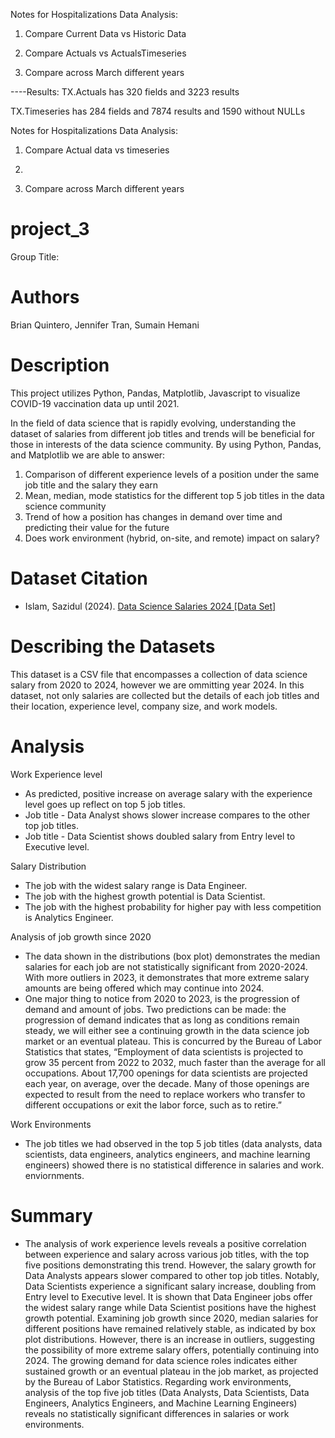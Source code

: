 Notes for Hospitalizations Data Analysis:
1. Compare Current Data vs Historic Data
2. Compare Actuals vs ActualsTimeseries

5. Compare across March different years

----Results:
TX.Actuals has 320 fields and 3223 results

TX.Timeseries has 284 fields and 7874 results and 1590 without NULLs

Notes for Hospitalizations Data Analysis:
1. Compare Actual data vs timeseries
2. 

5. Compare across March different years








# project_3
Group Title: 

# Authors
Brian Quintero, Jennifer Tran, Sumain Hemani

# Description
This project utilizes Python, Pandas, Matplotlib, Javascript to visualize COVID-19 vaccination data up until 2021. 

In the field of data science that is rapidly evolving, understanding the dataset of salaries from different job titles and trends will be beneficial for those in interests of the data science community. By using Python, Pandas, and Matplotlib we are able to answer:
1.	Comparison of different experience levels of a position under the same job title and the salary they earn
2.	Mean, median, mode statistics for the different top 5 job titles in the data science community
3.	Trend of how a position has changes in demand over time and predicting their value for the future
4.	Does work environment (hybrid, on-site, and remote) impact on salary?

# Dataset Citation 
- Islam, Sazidul (2024). [Data Science Salaries 2024 [Data Set]](https://www.kaggle.com/datasets/sazidthe1/data-science-salaries)

# Describing the Datasets
This dataset is a CSV file that encompasses a collection of data science salary from 2020 to 2024, however we are ommitting year 2024. In this dataset, not only salaries are collected but the details of each job titles and their location, experience level, company size, and work models.

# Analysis
Work Experience level
- As predicted, positive increase on average salary with the experience level goes up reflect on top 5 job titles. 
- Job title - Data Analyst shows slower increase compares to the other top job titles. 
- Job title - Data Scientist shows doubled salary from Entry level to Executive level.

Salary Distribution
- The job with the widest salary range is Data Engineer.
- The job with the highest growth potential is Data Scientist.
- The job with the highest probability for higher pay with less competition is Analytics Engineer.

Analysis of job growth since 2020
- The data shown in the distributions (box plot) demonstrates the median salaries for each job are not statistically significant from 2020-2024. With more outliers in 2023, it demonstrates that more extreme salary amounts are being offered which may continue into 2024.
- One major thing to notice from 2020 to 2023, is the progression of demand and amount of jobs. Two predictions can be made: the progression of demand indicates that as long as conditions remain steady, we will either see a continuing growth in the data science job market or an eventual plateau. This is concurred by the Bureau of Labor Statistics that states, “Employment of data scientists is projected to grow 35 percent from 2022 to 2032, much faster than the average for all occupations. About 17,700 openings for data scientists are projected each year, on average, over the decade. Many of those openings are expected to result from the need to replace workers who transfer to different occupations or exit the labor force, such as to retire.”

Work Environments
- The job titles we had observed in the top 5 job titles (data analysts, data scientists, data engineers, analytics engineers, and machine learning engineers) showed there is no statistical difference in salaries and work. enviornments.

# Summary
- The analysis of work experience levels reveals a positive correlation between experience and salary across various job titles, with the top five positions demonstrating this trend. However, the salary growth for Data Analysts appears slower compared to other top job titles. Notably, Data Scientists experience a significant salary increase, doubling from Entry level to Executive level. It is shown that Data Engineer jobs offer the widest salary range while Data Scientist positions have the highest growth potential. Examining job growth since 2020, median salaries for different positions have remained relatively stable, as indicated by box plot distributions. However, there is an increase in outliers, suggesting the possibility of more extreme salary offers, potentially continuing into 2024. The growing demand for data science roles indicates either sustained growth or an eventual plateau in the job market, as projected by the Bureau of Labor Statistics. Regarding work environments, analysis of the top five job titles (Data Analysts, Data Scientists, Data Engineers, Analytics Engineers, and Machine Learning Engineers) reveals no statistically significant differences in salaries or work environments.